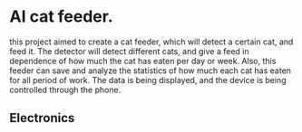 <h1>AI cat feeder.</h1>
<p> this project aimed to create a cat feeder, which will detect a certain cat, and feed it. The detector will detect different cats, and give a feed in dependence of how much the cat has eaten per day or week. Also, this feeder can save and analyze the statistics of how much each cat has eaten for all period of work. The data is being displayed, and the device is being controlled through the phone.</p>

<h2>Electronics</h2>
